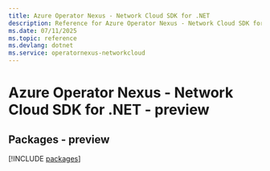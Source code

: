 ```yaml
---
title: Azure Operator Nexus - Network Cloud SDK for .NET
description: Reference for Azure Operator Nexus - Network Cloud SDK for .NET
ms.date: 07/11/2025
ms.topic: reference
ms.devlang: dotnet
ms.service: operatornexus-networkcloud
---
```

# Azure Operator Nexus - Network Cloud SDK for .NET - preview
## Packages - preview
[!INCLUDE [packages](operator-nexus---network-cloud-index.md)]